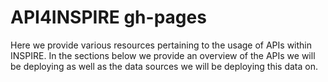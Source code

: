 # API4INSPIRE gh-pages

Here we provide various resources pertaining to the usage of APIs within INSPIRE.
In the sections below we provide an overview of the APIs we will be deploying as well as the data sources we will be deploying this data on.
